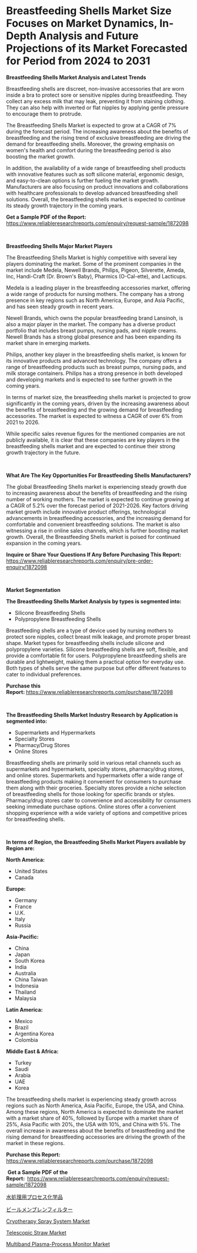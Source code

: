 <p><h1>Breastfeeding Shells Market Size Focuses on Market Dynamics, In-Depth Analysis and Future Projections of its Market Forecasted for Period from 2024 to 2031</h1></p><p><strong>Breastfeeding Shells Market Analysis and Latest Trends</strong></p>
<p><p>Breastfeeding shells are discreet, non-invasive accessories that are worn inside a bra to protect sore or sensitive nipples during breastfeeding. They collect any excess milk that may leak, preventing it from staining clothing. They can also help with inverted or flat nipples by applying gentle pressure to encourage them to protrude.</p><p>The Breastfeeding Shells Market is expected to grow at a CAGR of 7% during the forecast period. The increasing awareness about the benefits of breastfeeding and the rising trend of exclusive breastfeeding are driving the demand for breastfeeding shells. Moreover, the growing emphasis on women's health and comfort during the breastfeeding period is also boosting the market growth. </p><p>In addition, the availability of a wide range of breastfeeding shell products with innovative features such as soft silicone material, ergonomic design, and easy-to-clean options is further fueling the market growth. Manufacturers are also focusing on product innovations and collaborations with healthcare professionals to develop advanced breastfeeding shell solutions. Overall, the breastfeeding shells market is expected to continue its steady growth trajectory in the coming years.</p></p>
<p><strong>Get a Sample PDF of the Report:&nbsp;</strong> <a href="https://www.reliableresearchreports.com/enquiry/request-sample/1872098">https://www.reliableresearchreports.com/enquiry/request-sample/1872098</a></p>
<p>&nbsp;</p>
<p><strong>Breastfeeding Shells Major Market Players</strong></p>
<p><p>The Breastfeeding Shells Market is highly competitive with several key players dominating the market. Some of the prominent companies in the market include Medela, Newell Brands, Philips, Pigeon, Silverette, Ameda, Inc, Handi-Craft (Dr. Brown's Baby), Pharmics (O-Cal-ette), and Lacticups.</p><p>Medela is a leading player in the breastfeeding accessories market, offering a wide range of products for nursing mothers. The company has a strong presence in key regions such as North America, Europe, and Asia Pacific, and has seen steady growth in recent years.</p><p>Newell Brands, which owns the popular breastfeeding brand Lansinoh, is also a major player in the market. The company has a diverse product portfolio that includes breast pumps, nursing pads, and nipple creams. Newell Brands has a strong global presence and has been expanding its market share in emerging markets.</p><p>Philips, another key player in the breastfeeding shells market, is known for its innovative products and advanced technology. The company offers a range of breastfeeding products such as breast pumps, nursing pads, and milk storage containers. Philips has a strong presence in both developed and developing markets and is expected to see further growth in the coming years.</p><p>In terms of market size, the breastfeeding shells market is projected to grow significantly in the coming years, driven by the increasing awareness about the benefits of breastfeeding and the growing demand for breastfeeding accessories. The market is expected to witness a CAGR of over 6% from 2021 to 2026.</p><p>While specific sales revenue figures for the mentioned companies are not publicly available, it is clear that these companies are key players in the breastfeeding shells market and are expected to continue their strong growth trajectory in the future.</p></p>
<p>&nbsp;</p>
<p><strong>What Are The Key Opportunities For Breastfeeding Shells Manufacturers?</strong></p>
<p><p>The global Breastfeeding Shells market is experiencing steady growth due to increasing awareness about the benefits of breastfeeding and the rising number of working mothers. The market is expected to continue growing at a CAGR of 5.2% over the forecast period of 2021-2026. Key factors driving market growth include innovative product offerings, technological advancements in breastfeeding accessories, and the increasing demand for comfortable and convenient breastfeeding solutions. The market is also witnessing a rise in online sales channels, which is further boosting market growth. Overall, the Breastfeeding Shells market is poised for continued expansion in the coming years.</p></p>
<p><strong>Inquire or Share Your Questions If Any Before Purchasing This Report:</strong> <a href="https://www.reliableresearchreports.com/enquiry/pre-order-enquiry/1872098">https://www.reliableresearchreports.com/enquiry/pre-order-enquiry/1872098</a></p>
<p>&nbsp;</p>
<p><strong>Market Segmentation</strong></p>
<p><strong>The Breastfeeding Shells Market Analysis by types is segmented into:</strong></p>
<p><ul><li>Silicone Breastfeeding Shells</li><li>Polypropylene Breastfeeding Shells</li></ul></p>
<p><p>Breastfeeding shells are a type of device used by nursing mothers to protect sore nipples, collect breast milk leakage, and promote proper breast shape. Market types for breastfeeding shells include silicone and polypropylene varieties. Silicone breastfeeding shells are soft, flexible, and provide a comfortable fit for users. Polypropylene breastfeeding shells are durable and lightweight, making them a practical option for everyday use. Both types of shells serve the same purpose but offer different features to cater to individual preferences.</p></p>
<p><strong>Purchase this Report:&nbsp;</strong><a href="https://www.reliableresearchreports.com/purchase/1872098">https://www.reliableresearchreports.com/purchase/1872098</a></p>
<p>&nbsp;</p>
<p><strong>The Breastfeeding Shells Market Industry Research by Application is segmented into:</strong></p>
<p><ul><li>Supermarkets and Hypermarkets</li><li>Specialty Stores</li><li>Pharmacy/Drug Stores</li><li>Online Stores</li></ul></p>
<p><p>Breastfeeding shells are primarily sold in various retail channels such as supermarkets and hypermarkets, specialty stores, pharmacy/drug stores, and online stores. Supermarkets and hypermarkets offer a wide range of breastfeeding products making it convenient for consumers to purchase them along with their groceries. Specialty stores provide a niche selection of breastfeeding shells for those looking for specific brands or styles. Pharmacy/drug stores cater to convenience and accessibility for consumers seeking immediate purchase options. Online stores offer a convenient shopping experience with a wide variety of options and competitive prices for breastfeeding shells.</p></p>
<p>&nbsp;</p>
<p><strong>In terms of Region, the Breastfeeding Shells Market Players available by Region are:</strong></p>
<p>
    <p> <strong> North America: </strong>
        <ul>
            <li>United States</li>
            <li>Canada</li>
        </ul>
        </p> 
    <p> <strong> Europe: </strong>
        <ul>
            <li>Germany</li>
            <li>France</li>
            <li>U.K.</li>
            <li>Italy</li>
            <li>Russia</li>
        </ul>
        </p> 
    <p> <strong> Asia-Pacific: </strong>
        <ul>
            <li>China</li>
            <li>Japan</li>
            <li>South Korea</li>
            <li>India</li>
            <li>Australia</li>
            <li>China Taiwan</li>
            <li>Indonesia</li>
            <li>Thailand</li>
            <li>Malaysia</li>
        </ul>
        </p> 
    <p> <strong> Latin America: </strong>
        <ul>
            <li>Mexico</li>
            <li>Brazil</li>
            <li>Argentina Korea</li>
            <li>Colombia</li>
        </ul>
        </p> 
    <p> <strong> Middle East & Africa: </strong>
        <ul>
            <li>Turkey</li>
            <li>Saudi</li>
            <li>Arabia</li>
            <li>UAE</li>
            <li>Korea</li>
        </ul>
    </p>
    </p>
<p><p>The breastfeeding shells market is experiencing steady growth across regions such as North America, Asia Pacific, Europe, the USA, and China. Among these regions, North America is expected to dominate the market with a market share of 40%, followed by Europe with a market share of 25%, Asia Pacific with 20%, the USA with 10%, and China with 5%. The overall increase in awareness about the benefits of breastfeeding and the rising demand for breastfeeding accessories are driving the growth of the market in these regions.</p></p>
<p><strong>Purchase this Report: </strong><a href="https://www.reliableresearchreports.com/purchase/1872098">https://www.reliableresearchreports.com/purchase/1872098</a></p>
<p>&nbsp;<strong>Get a Sample PDF of the Report:&nbsp;&nbsp;</strong><a href="https://www.reliableresearchreports.com/enquiry/request-sample/1872098">https://www.reliableresearchreports.com/enquiry/request-sample/1872098</a></p>
<p><strong></strong></p>
<p><p><a href="https://github.com/ksxzwxabcuynh011/Market-Research-Report-List-1/blob/main/13433913138.md">水処理用プロセス化学品</a></p><p><a href="https://github.com/mcbeesbxa270/Market-Research-Report-List-1/blob/main/37864923139.md">ビールメンブレンフィルター</a></p><p><a href="https://issuu.com/reportprime-2/docs/cryotherapy-spray-system-market-size-2030.pptx">Cryotherapy Spray System Market</a></p><p><a href="https://github.com/dx0328/Market-Research-Report-List-1/blob/main/telescopic-straw-market.md">Telescopic Straw Market</a></p><p><a href="https://issuu.com/reportprime-2/docs/multiband-plasma-process-monitor-market-size-2030.">Multiband Plasma-Process Monitor Market</a></p></p>